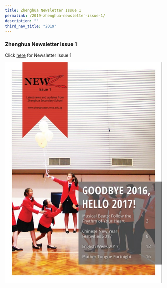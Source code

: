 ```yaml
---
title: Zhenghua Newsletter Issue 1
permalink: /2019-zhenghua-newsletter-issue-1/
description: ""
third_nav_title: "2019"
---
```



### Zhenghua Newsletter Issue 1

Click [here](/files/2019%20newsletter%20issue%201.pdf) for Newsletter Issue 1

![](/images/2019%20newsletter%20issue%201.jpg)